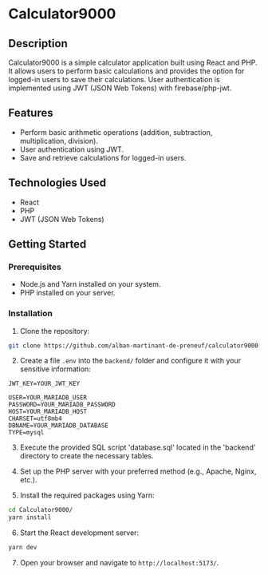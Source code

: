 # Calculator9000

## Description
Calculator9000 is a simple calculator application built using React and PHP. It allows users to perform basic calculations and provides the option for logged-in users to save their calculations. User authentication is implemented using JWT (JSON Web Tokens) with firebase/php-jwt.

## Features

- Perform basic arithmetic operations (addition, subtraction, multiplication, division).
- User authentication using JWT.
- Save and retrieve calculations for logged-in users.

## Technologies Used

- React
- PHP
- JWT (JSON Web Tokens)

## Getting Started

### Prerequisites

- Node.js and Yarn installed on your system.
- PHP installed on your server.

### Installation

1. Clone the repository:
```bash
git clone https://github.com/alban-martinant-de-preneuf/calculator9000.git
```

2. Create a file `.env` into the `backend/` folder and configure it with your sensitive information:
```env
JWT_KEY=YOUR_JWT_KEY

USER=YOUR_MARIADB_USER
PASSWORD=YOUR_MARIADB_PASSWORD
HOST=YOUR_MARIADB_HOST
CHARSET=utf8mb4
DBNAME=YOUR_MARIADB_DATABASE
TYPE=mysql
```

3. Execute the provided SQL script 'database.sql' located in the 'backend' directory to create the necessary tables.

4. Set up the PHP server with your preferred method (e.g., Apache, Nginx, etc.).

5. Install the required packages using Yarn:
```bash
cd Calculator9000/
yarn install
```

6. Start the React development server:
```bash
yarn dev
```

7. Open your browser and navigate to `http://localhost:5173/`.

